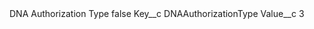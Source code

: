 <?xml version="1.0" encoding="UTF-8"?>
<CustomMetadata xmlns="http://soap.sforce.com/2006/04/metadata" xmlns:xsi="http://www.w3.org/2001/XMLSchema-instance" xmlns:xsd="http://www.w3.org/2001/XMLSchema">
    <label>DNA Authorization Type</label>
    <protected>false</protected>
    <values>
        <field>Key__c</field>
        <value xsi:type="xsd:string">DNAAuthorizationType</value>
    </values>
    <values>
        <field>Value__c</field>
        <value xsi:type="xsd:string">3</value>
    </values>
</CustomMetadata>
